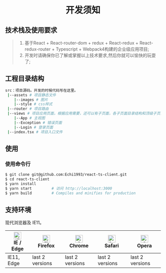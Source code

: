 <h1 align="center">开发须知</h1>

## 技术栈及使用要求
> 1. 基于React + React-router-dom + redux + React-redux + React-redux-router + Typescript + Webpack4构建的企业级应用项目;
> 2. 开发时请确保你已了解或掌握以上技术要求,然后你就可以愉快的玩耍了;

## 工程目录结构
```bash
src：项目源码。开发的时候代码写在这里。
 |--assets # 项目静态文件
    |--images # 图片
    |--style # css样式
 |--router # 项目路由
 |--views # 项目应用页面，根据应用需要，还可以有子页面，各子页面目录结构和顶级子页面类似
    |--App # 主视图
    |--Exception # 错误页面
    |--Login # 登录页面
 |--index.tsx # 项目入口文件

 ```

## 使用

### 使用命令行
```bash
$ git clone git@github.com:Echi1993/react-ts-client.git
$ cd react-ts-client
$ yarn install
$ yarn start         # 访问 http://localhost:3000
$ yarn build         # Compiles and minifies for production
```

## 支持环境

现代浏览器及 IE11。

| [<img src="https://raw.githubusercontent.com/alrra/browser-logos/master/src/edge/edge_48x48.png" alt="IE / Edge" width="24px" height="24px" />](http://godban.github.io/browsers-support-badges/)</br>IE / Edge | [<img src="https://raw.githubusercontent.com/alrra/browser-logos/master/src/firefox/firefox_48x48.png" alt="Firefox" width="24px" height="24px" />](http://godban.github.io/browsers-support-badges/)</br>Firefox | [<img src="https://raw.githubusercontent.com/alrra/browser-logos/master/src/chrome/chrome_48x48.png" alt="Chrome" width="24px" height="24px" />](http://godban.github.io/browsers-support-badges/)</br>Chrome | [<img src="https://raw.githubusercontent.com/alrra/browser-logos/master/src/safari/safari_48x48.png" alt="Safari" width="24px" height="24px" />](http://godban.github.io/browsers-support-badges/)</br>Safari | [<img src="https://raw.githubusercontent.com/alrra/browser-logos/master/src/opera/opera_48x48.png" alt="Opera" width="24px" height="24px" />](http://godban.github.io/browsers-support-badges/)</br>Opera |
| --------- | --------- | --------- | --------- | --------- |
| IE11, Edge| last 2 versions| last 2 versions| last 2 versions| last 2 versions